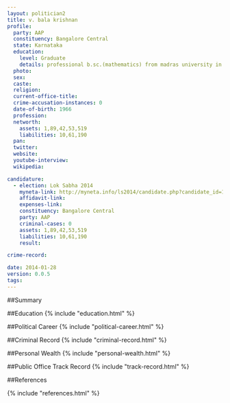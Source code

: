 ```yaml
---
layout: politician2
title: v. bala krishnan
profile: 
  party: AAP
  constituency: Bangalore Central
  state: Karnataka
  education: 
    level: Graduate
    details: professional b.sc.(mathematics) from madras university in 1983  c.a  institute of chartered accountants of india in 1989  icwa  institute  of cost accountants of india  in 1994  cs institute of company secretaries of india in 1993
  photo: 
  sex: 
  caste: 
  religion: 
  current-office-title: 
  crime-accusation-instances: 0
  date-of-birth: 1966
  profession: 
  networth: 
    assets: 1,89,42,53,519
    liabilities: 10,61,190
  pan: 
  twitter: 
  website: 
  youtube-interview: 
  wikipedia: 

candidature: 
  - election: Lok Sabha 2014
    myneta-link: http://myneta.info/ls2014/candidate.php?candidate_id=1195
    affidavit-link: 
    expenses-link: 
    constituency: Bangalore Central 
    party: AAP
    criminal-cases: 0
    assets: 1,89,42,53,519
    liabilities: 10,61,190
    result:  

crime-record: 

date: 2014-01-28
version: 0.0.5
tags: 
---
```

##Summary


##Education
{% include "education.html" %}


##Political Career
{% include "political-career.html" %}


##Criminal Record
{% include "criminal-record.html" %}


##Personal Wealth
{% include "personal-wealth.html" %}


##Public Office Track Record
{% include "track-record.html" %}


##References


{% include "references.html" %}